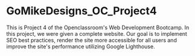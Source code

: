 # GoMikeDesigns_OC_Project4
This is Project 4 of the Openclassroom's Web Development Bootcamp. In this project, we were given a complete website. Our goal is to implement SEO best practices, render the site more accessible for all users and improve the site's performance utilizing Google Lighthouse. 
